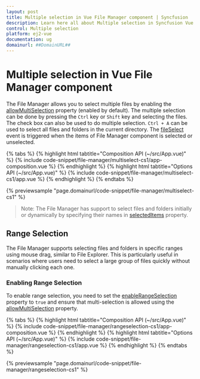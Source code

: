 ```yaml
---
layout: post
title: Multiple selection in Vue File Manager component | Syncfusion
description: Learn here all about Multiple selection in Syncfusion Vue File Manager component of Syncfusion Essential JS 2 and more.
control: Multiple selection 
platform: ej2-vue
documentation: ug
domainurl: ##DomainURL##
---
```


# Multiple selection in Vue File Manager component

The File Manager allows you to select multiple files by enabling the [allowMultiSelection](https://ej2.syncfusion.com/vue/documentation/api/file-manager/#allowmultiselection) property (enabled by default). The multiple selection can be done by pressing the `Ctrl` key or `Shift` key and selecting the files. The check box can also be used to do multiple selection. `Ctrl + A` can be used to select all files and folders in the current directory. The [fileSelect](https://ej2.syncfusion.com/vue/documentation/api/file-manager/#fileselect) event is triggered when the items of File Manager component is selected or unselected.

{% tabs %}
{% highlight html tabtitle="Composition API (~/src/App.vue)" %}
{% include code-snippet/file-manager/multiselect-cs1/app-composition.vue %}
{% endhighlight %}
{% highlight html tabtitle="Options API (~/src/App.vue)" %}
{% include code-snippet/file-manager/multiselect-cs1/app.vue %}
{% endhighlight %}
{% endtabs %}
        
{% previewsample "page.domainurl/code-snippet/file-manager/multiselect-cs1" %}

>Note: The File Manager has support to select files and folders initially or dynamically by specifying their names in [selectedItems](https://ej2.syncfusion.com/vue/documentation/api/file-manager/#selecteditems) property.

## Range Selection

The File Manager supports selecting files and folders in specific ranges using mouse drag, similar to File Explorer. This is particularly useful in scenarios where users need to select a large group of files quickly without manually clicking each one. 

### Enabling Range Selection

To enable range selection, you need to set the [enableRangeSelection](https://ej2.syncfusion.com/vue/documentation/api/file-manager/#enableRangeSelection) property to `true` and ensure that multi-selection is allowed using the [allowMultiSelection](https://ej2.syncfusion.com/vue/documentation/api/file-manager/#allowmultiselection) property.

{% tabs %}
{% highlight html tabtitle="Composition API (~/src/App.vue)" %}
{% include code-snippet/file-manager/rangeselection-cs1/app-composition.vue %}
{% endhighlight %}
{% highlight html tabtitle="Options API (~/src/App.vue)" %}
{% include code-snippet/file-manager/rangeselection-cs1/app.vue %}
{% endhighlight %}
{% endtabs %}
        
{% previewsample "page.domainurl/code-snippet/file-manager/rangeselection-cs1" %}
